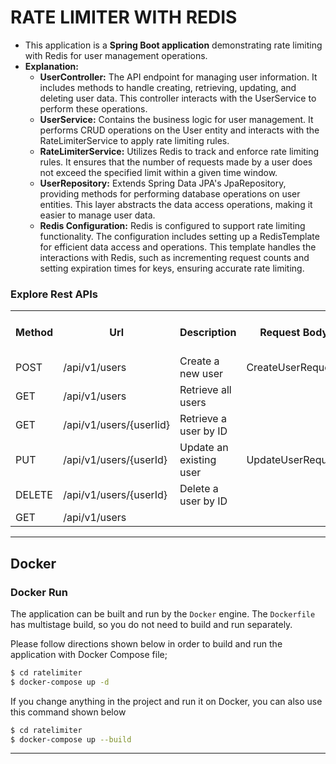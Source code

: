 # RATE LIMITER WITH REDIS

<ul style="list-style-type:disc">
  <li>This application is a <b>Spring Boot application</b> demonstrating rate limiting with Redis for user management operations.</li>
  <li>
    <b>Explanation:</b>
    <ul>
      <li><b>UserController:</b> The API endpoint for managing user information. It includes methods to handle creating, retrieving, updating, and deleting user data. This controller interacts with the UserService to perform these operations.</li>
      <li><b>UserService:</b> Contains the business logic for user management. It performs CRUD operations on the User entity and interacts with the RateLimiterService to apply rate limiting rules.</li>
      <li><b>RateLimiterService:</b> Utilizes Redis to track and enforce rate limiting rules. It ensures that the number of requests made by a user does not exceed the specified limit within a given time window.</li>
      <li><b>UserRepository:</b> Extends Spring Data JPA's JpaRepository, providing methods for performing database operations on user entities. This layer abstracts the data access operations, making it easier to manage user data.</li>
      <li><b>Redis Configuration:</b> Redis is configured to support rate limiting functionality. The configuration includes setting up a RedisTemplate for efficient data access and operations. This template handles the interactions with Redis, such as incrementing request counts and setting expiration times for keys, ensuring accurate rate limiting.</li>
    </ul>
  </li>
</ul>

### Explore Rest APIs

<table style="width:100%">
  <tr>
      <th>Method</th>
      <th>Url</th>
      <th>Description</th>
      <th>Request Body</th>
      <th>Header</th>
      <th>Valid Path Variable</th>
      <th>Request Param</th>
      <th>No Path Variable</th>
  </tr>
  <tr>
      <td>POST</td>
      <td>/api/v1/users</td>
      <td>Create a new user</td>
      <td>CreateUserRequest</td>
      <td></td>
      <td></td>
      <td></td>
      <td></td>
  </tr>
    <tr>
      <td>GET</td>
      <td>/api/v1/users</td>
      <td>Retrieve all users</td>
      <td></td>
      <td></td>
      <td></td>
      <td></td>
  </tr>
  <tr>
      <td>GET</td>
      <td>/api/v1/users/{userIid}</td>
      <td>Retrieve a user by ID</td>
      <td></td>
      <td></td>
      <td></td>
      <td></td>
  </tr>
  <tr>
      <td>PUT</td>
      <td>/api/v1/users/{userId}</td>
      <td>Update an existing user</td>
      <td>UpdateUserRequest</td>
      <td></td>
      <td></td>
      <td></td>
  </tr>
  <tr>
      <td>DELETE</td>
      <td>/api/v1/users/{userId}</td>
      <td>Delete a user by ID</td>
      <td></td>
      <td></td>
      <td></td>
      <td></td>
  </tr>
  <tr>
      <td>GET</td>
      <td>/api/v1/users</td>
      <td></td>
      <td></td>
      <td></td>
      <td></td>
  </tr>
</table>

---
Docker
---


### Docker Run
The application can be built and run by the `Docker` engine. The `Dockerfile` has multistage build, so you do not need to build and run separately.

Please follow directions shown below in order to build and run the application with Docker Compose file;

```sh
$ cd ratelimiter
$ docker-compose up -d
```

If you change anything in the project and run it on Docker, you can also use this command shown below

```sh
$ cd ratelimiter
$ docker-compose up --build
```

---
